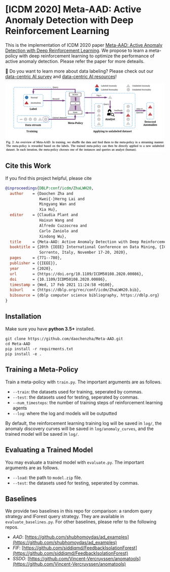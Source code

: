 # [ICDM 2020] Meta-AAD: Active Anomaly Detection with Deep Reinforcement Learning

This is the implementation of ICDM 2020 paper [Meta-AAD: Active Anomaly Detection with Deep Reinforcement Learning](https://arxiv.org/abs/2009.07415). We propose to learn a meta-policy with deep reinforcement learning to optimize the performance of active anomaly detection. Please refer the paper for more deteails.

:loudspeaker: Do you want to learn more about data labeling? Please check out our [data-centric AI survey](https://arxiv.org/abs/2212.11854) and [data-centric AI resources](https://github.com/daochenzha/data-centric-AI)!

<img width="800" src="./imgs/overview.png" alt="overview" />


## Cite this Work
If you find this project helpful, please cite

```bibtex
@inproceedings{DBLP:conf/icdm/ZhaLWH20,
  author    = {Daochen Zha and
               Kwei{-}Herng Lai and
               Mingyang Wan and
               Xia Hu},
  editor    = {Claudia Plant and
               Haixun Wang and
               Alfredo Cuzzocrea and
               Carlo Zaniolo and
               Xindong Wu},
  title     = {Meta-AAD: Active Anomaly Detection with Deep Reinforcement Learning},
  booktitle = {20th {IEEE} International Conference on Data Mining, {ICDM} 2020,
               Sorrento, Italy, November 17-20, 2020},
  pages     = {771--780},
  publisher = {{IEEE}},
  year      = {2020},
  url       = {https://doi.org/10.1109/ICDM50108.2020.00086},
  doi       = {10.1109/ICDM50108.2020.00086},
  timestamp = {Wed, 17 Feb 2021 11:24:58 +0100},
  biburl    = {https://dblp.org/rec/conf/icdm/ZhaLWH20.bib},
  bibsource = {dblp computer science bibliography, https://dblp.org}
}
```

## Installation
Make sure you have **python 3.5+** installed.
```
git clone https://github.com/daochenzha/Meta-AAD.git
cd Meta-AAD
pip install -r requirments.txt
pip install -e .
```

## Training a Meta-Policy
Train a meta-policy with `train.py`. The important arguments are as follows.

*   `--train`: the datasets used for training, seperated by commas.
*   `--test`: the datasets used for testing, seperated by commas.
*   `--num_timesteps`: the number of training steps of reinforcement learning agents
*   `--log`: where the log and models will be outputted

By default, the reinforcement learning training log will be saved in `log/`, the anomaly discovery curves will be saved in `log/anomaly_curves`, and the trained model will be saved in `log/`.

## Evaluating a Trained Model
You may evaluate a trained model with `evaluate.py`. The important arguments are as follows.

*   `--load`: the path to `model.zip` file.
*   `--test`: the datasets used for testing, seperated by commas.

## Baselines
We provide two baselines in this repo for comparison: a random query strategy and IForest query strategy. They are available in `evaluate_baselines.py`. For other baselines, please refer to the following repos.

*   *AAD*: [https://github.com/shubhomoydas/ad_examples](https://github.com/shubhomoydas/ad_examples)
*   *FIF*: [https://github.com/siddiqmd/FeedbackIsolationForest](https://github.com/siddiqmd/FeedbackIsolationForest)
*   *SSDO*: [https://github.com/Vincent-Vercruyssen/anomatools](https://github.com/Vincent-Vercruyssen/anomatools)
